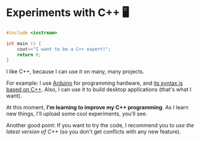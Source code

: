 # Experiments with C++ :desktop_computer:

```cpp
#include <iostream>

int main () {
    cout<<"I want to be a C++ expert!";
    return 0;
}
```

I like C++, because I can use it on many, many projects.

For example: I use [Arduino](https://arduino.cc) for programming hardware, and [its syntax is based on C++](https://www.arduino.cc/reference/en/). Also, I can use it
to build desktop applications (that's what I want).

At this moment, **I'm learning to improve my C++ programming**. As I learn new things, I'll upload some cool experiments, you'll see.

Another good point: If you want to try the code, I recommend you to _use the latest version of C++_ (so you don't get conflicts with any new feature).

